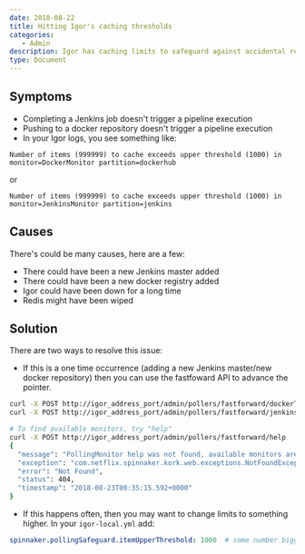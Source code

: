 ```yaml
---
date: 2018-08-22
title: Hitting Igor's caching thresholds
categories:
   - Admin
description: Igor has caching limits to safeguard against accidental re-indexing 
type: Document
---
```


## Symptoms
- Completing a Jenkins job doesn't trigger a pipeline execution
- Pushing to a docker repository doesn't trigger a pipeline execution
- In your Igor logs, you see something like:

```
Number of items (999999) to cache exceeds upper threshold (1000) in monitor=DockerMonitor partition=dockerhub
```

or

```
Number of items (999999) to cache exceeds upper threshold (1000) in monitor=JenkinsMonitor partition=jenkins
```


## Causes
There's could be many causes, here are a few:
- There could have been a new Jenkins master added
- There could have been a new docker registry added
- Igor could have been down for a long time
- Redis might have been wiped


## Solution
There are two ways to resolve this issue:
- If this is a one time occurrence (adding a new Jenkins master/new docker repository) then you can use the fastfoward API to advance the pointer.

```bash
curl -X POST http://igor_address_port/admin/pollers/fastforward/dockerTagMonitor
curl -X POST http://igor_address_port/admin/pollers/fastforward/jenkinsBuildMonitor

# To find available monitors, try "help"
curl -X POST http://igor_address_port/admin/pollers/fastforward/help
{
  "message": "PollingMonitor help was not found, available monitors are: [dockerTagMonitor, jenkinsBuildMonitor]",
  "exception": "com.netflix.spinnaker.kork.web.exceptions.NotFoundException",
  "error": "Not Found",
  "status": 404,
  "timestamp": "2018-08-23T00:35:15.592+0000"
}
```

- If this happens often, then you may want to change limits to something higher. In your `igor-local.yml` add:

```yml
spinnaker.pollingSafeguard.itemUpperThreshold: 1000  # some number bigger than your current limits
```